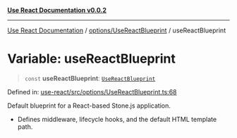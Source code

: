 [**Use React Documentation v0.0.2**](../../../README.md)

***

[Use React Documentation](../../../modules.md) / [options/UseReactBlueprint](../README.md) / useReactBlueprint

# Variable: useReactBlueprint

> `const` **useReactBlueprint**: [`UseReactBlueprint`](../interfaces/UseReactBlueprint.md)

Defined in: [use-react/src/options/UseReactBlueprint.ts:68](https://github.com/stonemjs/use-react/blob/27c0c592da81eceb639bfca4a4a8f24a448ad89c/src/options/UseReactBlueprint.ts#L68)

Default blueprint for a React-based Stone.js application.

- Defines middleware, lifecycle hooks, and the default HTML template path.
